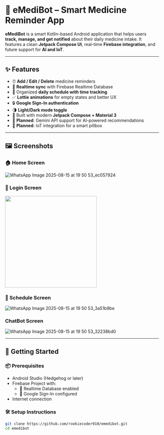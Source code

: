 # 💊 eMediBot – Smart Medicine Reminder App

**eMediBot** is a smart Kotlin-based Android application that helps users **track, manage, and get notified** about their daily medicine intake. It features a clean **Jetpack Compose UI**, real-time **Firebase integration**, and future support for **AI and IoT**.

---

## ✨ Features

- ⏰ **Add / Edit / Delete** medicine reminders
- 🔄 **Realtime sync** with Firebase Realtime Database
- 📅 Organized **daily schedule with time tracking**
- ✅ **Lottie animations** for empty states and better UX
- 🔒 **Google Sign-In authentication**
- 🌗 **Light/Dark mode toggle**
- 📲 Built with modern **Jetpack Compose + Material 3**
- 🧠 **Planned**: Gemini API support for AI-powered recommendations
- 💊 **Planned**: IoT integration for a smart pillbox

---

## 🖼️ Screenshots

### 🏠 Home Screen
![WhatsApp Image 2025-08-15 at 19 50 53_ec057924](https://github.com/user-attachments/assets/013f57f0-4ee4-4327-bbdd-ba69150e8d9e)



### 🔐 Login Screen
<img src="https://github.com/user-attachments/assets/a912da91-3a34-48d4-8674-0530c0a8ec20" width="300" />

### 📅 Schedule Screen
![WhatsApp Image 2025-08-15 at 19 50 53_3a51b9be](https://github.com/user-attachments/assets/3a9ed76e-c3bd-4bd3-a344-157cdf651d00)


###   ChatBot Screen
![WhatsApp Image 2025-08-15 at 19 50 53_32238bd0](https://github.com/user-attachments/assets/efc59f42-6c6d-4c61-9e7b-29f20c39f3c9)

---

## 🚀 Getting Started

### 📦 Prerequisites

- Android Studio (Hedgehog or later)
- Firebase Project with:
  - 🔹 Realtime Database enabled  
  - 🔹 Google Sign-In configured
- Internet connection

### 🛠️ Setup Instructions

```bash
git clone https://github.com/rookiecoder910/emedibot.git
cd emedibot
